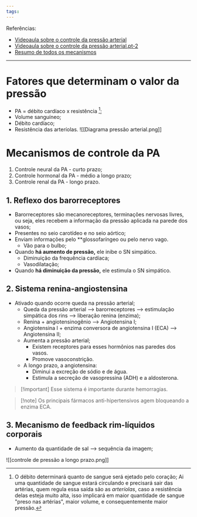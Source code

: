 ```yaml
---
tags:
---
```

Referências: 
* [Videoaula sobre o controle da pressão arterial](https://youtu.be/e-4JecUDOZg?si=Ts1W5GnAE0vdtfbe)
* [Videoaula sobre o controle da pressão arterial.pt-2](https://youtu.be/l-pyqy3PxD4?si=iZ78sauwx_iSnSVr)
* [Resumo de todos os mecanismos](https://youtu.be/l-pyqy3PxD4?si=yBaLN61ypGe8yukb&t=557)

---
# Fatores que determinam o valor da pressão 
* PA = débito cardíaco x resistência [^1]; 
* Volume sanguíneo;
* Débito cardíaco; 
* Resistência das arteríolas. 
![[Diagrama pressão arterial.png]]

# Mecanismos de controle da PA
1. Controle neural da PA - curto prazo; 
2. Controle hormonal da PA - médio a longo prazo; 
3. Controle renal da PA - longo prazo. 
## 1. Reflexo dos barorreceptores 
* Barorreceptores são mecanoreceptores, terminações nervosas livres, ou seja, eles recebem a informação da pressão aplicada na parede dos vasos;
* Presentes no seio carotídeo e no seio aórtico;
* Enviam informações pelo **glossofaríngeo ou pelo nervo vago.
	* Vão para o bulbo;
* Quando **há aumento de pressão,** ele inibe o SN simpático. 
	* Diminuição da frequência cardíaca; 
	* Vasodilatação; 
* Quando **há diminuição da pressão,** ele estimula o SN simpático.  
## 2. Sistema renina-angiostensina 
* Ativado quando ocorre queda na pressão arterial; 
	* Queda da pressão arterial --> barorreceptores --> estimulação simpática dos rins --> liberação renina (enzima);
	* Renina + angiotensinogênio --> Angiotensina I;
	* Angiotensina I + enzima conversora de angiotensina I (ECA) --> Angiotensina II;
	* Aumenta a pressão arterial; 
		* Existem receptores para esses hormônios nas paredes dos vasos. 
		* Promove vasoconstrição. 
	* A longo prazo, a angiotensina: 
		* Diminui a excreção de sódio e de água. 
		* Estimula a secreção de vasopressina (ADH) e a aldosterona. 

>[!important] Esse sistema é importante durante hemorragias.

>[!note] Os principais fármacos anti-hipertensivos agem bloqueando a enzima ECA. 

## 3. Mecanismo de feedback rim-líquidos corporais
* Aumento da quantidade de sal --> sequência da imagem; 

![[controle de pressão a longo prazo.png]]


[^1]: O débito determinará quanto de sangue será ejetado pelo coração; Ai uma quantidade de sangue estará circulando e precisará sair das artérias, quem regula essa saída são as *arteríolas*, caso a resistência delas esteja muito alta, isso implicará em maior quantidade de sangue "preso nas artérias", maior volume, e consequentemente maior pressão. 
[^2]: 